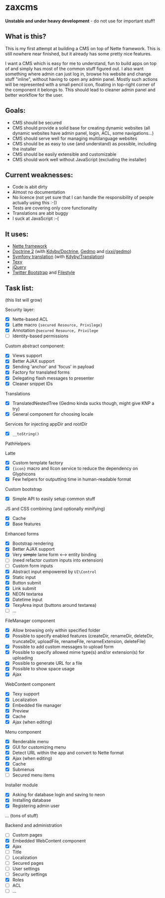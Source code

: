 zaxcms
======

**Unstable and under heavy development** - do not use for important stuff!

## What is this?

This is my first attempt at building a CMS on top of Nette framework. This is still nowhere near finished, but it already has some pretty nice features.

I want a CMS which is easy for me to understand, fun to build apps on top of and simply has most of the common stuff figured out. I also want something where admin can just log in, browse his website and change stuff "inline", without having to open any admin panel. Mostly such actions will be represented with a small pencil icon, floating in top-right corner of the component it belongs to. This should lead to cleaner admin panel and better workflow for the user.

## Goals:

- CMS should be secured
- CMS should provide a solid base for creating dynamic websites (all dynamic websites have admin panel, login, ACL, some navigations...)
- CMS should serve well for managing multilanguage websites
- CMS should be as easy to use (and understand) as possible, including the installer
- CMS should be easily extensible and customizable
- CMS should work well without JavaScript (excluding the installer)

## Current weaknesses:

- Code is abit dirty
- Almost no documentation
- No licence (not yet sure that I can handle the responsibility of people actually using this :-))
- Tests are covering only core functionality
- Translations are abit buggy
- I suck at JavaScript :-(

## It uses:
- [Nette framework](https://github.com/nette/nette)
- [Doctrine 2](https://github.com/doctrine/doctrine2) (with [Kdyby/Doctrine](https://github.com/Kdyby/Doctrine), [Gedmo](https://github.com/l3pp4rd/DoctrineExtensions) and [rixxi/gedmo](https://github.com/rixxi/gedmo))
- [Symfony translation](https://github.com/symfony/Translation) (with [Kdyby/Translation](https://github.com/Kdyby/Translation))
- [Texy](https://github.com/dg/texy)
- [jQuery](https://github.com/jquery/jquery)
- [Twitter Bootstrap](https://github.com/twbs/bootstrap) and [Filestyle](https://github.com/markusslima/bootstrap-filestyle)

## Task list:
(this list will grow)

Security layer:
- [x] Nette-based ACL
 - [x] Latte macro `{secured Resource, Privilege}`
 - [x] Annotation `@secured Resource, Privilege`
- [ ] Identity-based permissions

Custom abstract component:
- [x] Views support
- [x] Better AJAX support
- [x] Sending 'anchor' and 'focus' in payload
- [x] Factory for translated forms
- [x] Delegating flash messages to presenter
- [x] Cleaner snippet IDs

Translations
- [x] TranslatedNestedTree (Gedmo kinda sucks though, might give KNP a try)
- [x] General component for choosing locale

Services for injecting appDir and rootDir
- [x] `__toString()`

PathHelpers

Latte
- [x] Custom template factory
- [x] `{icon}` macro and IIcon service to reduce the dependency on Glyphicons
- [x] Few helpers for outputting time in human-readable format

Custom bootstrap
- [x] Simple API to easily setup common stuff

JS and CSS combining (and optionally minifying)
- [x] Cache
- [x] Base features

Enhanced forms
- [x] Bootstrap rendering
- [x] Better AJAX support
- [x] Very ~~simple~~ lame form <--> entity binding
- [ ] (need refactor custom inputs into extension)
- [ ] Custom form inputs
 - [x] Abstract input empowered by `UI\Control`
 - [x] Static input
 - [x] Button submit
 - [x] Link submit
 - [x] NEON textarea
 - [x] Datetime input
 - [x] TexyArea input (buttons around textarea)
 - [ ] ...

FileManager component
- [x] Allow browsing only within specified folder
- [x] Possible to specify enabled features (createDir, renameDir, deleteDir, truncateDir, uploadFile, renameFile, renameExtension, deleteFile)
- [x] Possible to add custom messages to upload form
- [x] Possible to specify allowed mime type(s) and/or extension(s) for uploading
- [x] Possible to generate URL for a file
- [x] Possible to show space usage
- [x] Ajax

WebContent component
- [x] Texy support
- [x] Localization
- [x] Embedded file manager
- [x] Preview
- [x] Cache
- [x] Ajax (when editing)

Menu component
- [x] Renderable menu
- [x] GUI for customizing menu
- [x] Detect URL within the app and convert to Nette format
- [x] Ajax (when editing)
- [x] Cache
- [x] Submenus
- [ ] Secured menu items

Installer module
- [x] Asking for database login and saving to neon
- [x] Installing database
- [x] Registering admin user

... (tons of stuff)

Backend and administration
- [ ] Custom pages
 - [x] Embedded WebContent component
 - [x] Ajax
 - [ ] Title
 - [ ] Localization
 - [ ] Secured pages
- [ ] User settings
- [ ] Security settings
 - [x] Roles
 - [ ] ACL
- [ ] ...
